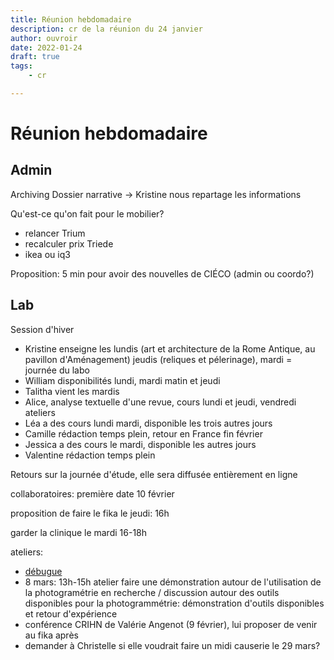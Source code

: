 ```yaml
---
title: Réunion hebdomadaire
description: cr de la réunion du 24 janvier
author: ouvroir
date: 2022-01-24
draft: true
tags:
    - cr

---
```


# Réunion hebdomadaire

## Admin

Archiving Dossier narrative → Kristine nous repartage les informations

Qu'est-ce qu'on fait pour le mobilier? 
- relancer Trium
- recalculer prix Triede
- ikea ou iq3

Proposition: 5 min pour avoir des nouvelles de CIÉCO (admin ou coordo?)



## Lab

Session d'hiver

- Kristine enseigne les lundis (art et architecture de la Rome Antique, au pavillon d'Aménagement) jeudis (reliques et pélerinage), mardi = journée du labo
- William disponibilités lundi, mardi matin et jeudi 
- Talitha vient les mardis
- Alice, analyse textuelle d'une revue, cours lundi et jeudi, vendredi ateliers
- Léa a des cours lundi mardi, disponible les trois autres jours
- Camille rédaction temps plein, retour en France fin février
- Jessica a des cours le mardi, disponible les autres jours
- Valentine rédaction temps plein

Retours sur la journée d'étude, elle sera diffusée entièrement en ligne

collaboratoires: première date 10 février

proposition de faire le fika le jeudi: 16h

garder la clinique le mardi 16-18h

ateliers: 

- [débugue](https://debugue.ecrituresnumeriques.ca/)
- 8 mars: 13h-15h atelier
  faire une démonstration autour de l'utilisation de la photogramétrie en recherche / discussion autour des outils disponibles pour la photogrammétrie: démonstration d'outils disponibles et retour d'expérience
- conférence CRIHN de Valérie Angenot (9 février), lui proposer de venir au fika après
- demander à Christelle si elle voudrait faire un midi causerie le 29 mars? 






